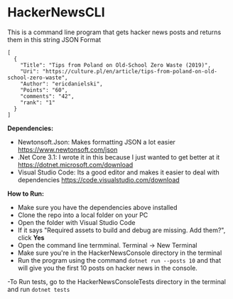 # HackerNewsCLI

This is a command line program that gets hacker news posts and returns them in this string JSON Format

```
[
  {
    "Title": "Tips from Poland on Old-School Zero Waste (2019)",
    "Uri": "https://culture.pl/en/article/tips-from-poland-on-old-school-zero-waste",
    "Author": "ericdanielski",
    "Points": "60",
    "comments": "42",
    "rank": "1"
  }
]
```
**Dependencies:**
- Newtonsoft.Json: Makes formatting JSON a lot easier https://www.newtonsoft.com/json
- .Net Core 3.1: I wrote it in this because I just wanted to get better at it https://dotnet.microsoft.com/download
- Visual Studio Code: Its a good editor and makes it easier to deal with dependencies https://code.visualstudio.com/download

**How to Run:**
- Make sure you have the dependencies above installed
- Clone the repo into a local folder on your PC
- Open the folder with Visual Studio Code
- If it says "Required assets to build and debug are missing. Add them?", click **Yes**
- Open the command line termminal. Terminal -> New Terminal
- Make sure you're in the HackerNewsConsole directory in the terminal
- Run the program using the command ```dotnet run --posts 10``` and that will give you the first 10 posts on hacker news in the console.

-To Run tests, go to the HackerNewsConsoleTests directory in the terminal and run ```dotnet tests```
